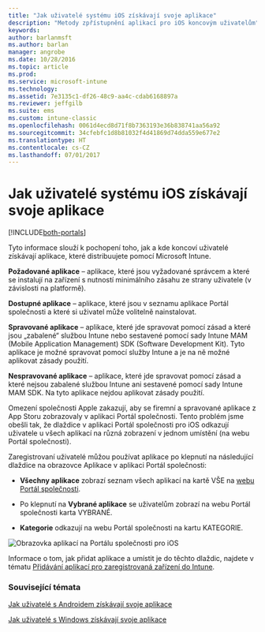 ```yaml
---
title: "Jak uživatelé systému iOS získávají svoje aplikace"
description: "Metody zpřístupnění aplikací pro iOS koncovým uživatelům"
keywords: 
author: barlanmsft
ms.author: barlan
manager: angrobe
ms.date: 10/28/2016
ms.topic: article
ms.prod: 
ms.service: microsoft-intune
ms.technology: 
ms.assetid: 7e3135c1-df26-48c9-aa4c-cdab6168897a
ms.reviewer: jeffgilb
ms.suite: ems
ms.custom: intune-classic
ms.openlocfilehash: 0061d4ecd8d71f8b7363193e36b838741aa56a92
ms.sourcegitcommit: 34cfebfc1d8b81032f4d41869d74dda559e677e2
ms.translationtype: HT
ms.contentlocale: cs-CZ
ms.lasthandoff: 07/01/2017
---
```

# <a name="how-your-ios-users-get-their-apps"></a>Jak uživatelé systému iOS získávají svoje aplikace

[!INCLUDE[both-portals](./includes/note-for-both-portals.md)]

Tyto informace slouží k pochopení toho, jak a kde koncoví uživatelé získávají aplikace, které distribuujete pomocí Microsoft Intune.

**Požadované aplikace** – aplikace, které jsou vyžadované správcem a které se instalují na zařízení s nutností minimálního zásahu ze strany uživatele (v závislosti na platformě).

**Dostupné aplikace** – aplikace, které jsou v seznamu aplikace Portál společnosti a které si uživatel může volitelně nainstalovat.

**Spravované aplikace** – aplikace, které jde spravovat pomocí zásad a které jsou „zabalené“ službou Intune nebo sestavené pomocí sady Intune MAM (Mobile Application Management) SDK (Software Development Kit). Tyto aplikace je možné spravovat pomocí služby Intune a je na ně možné aplikovat zásady použití.

**Nespravované aplikace** – aplikace, které jde spravovat pomocí zásad a které nejsou zabalené službou Intune ani sestavené pomocí sady Intune MAM SDK. Na tyto aplikace nejdou aplikovat zásady použití.

Omezení společnosti Apple zakazují, aby se firemní a spravované aplikace z App Storu zobrazovaly v aplikaci Portál společnosti. Tento problém jsme obešli tak, že dlaždice v aplikaci Portál společnosti pro iOS odkazují uživatele u všech aplikací na různá zobrazení v jednom umístění (na webu Portál společnosti).

Zaregistrovaní uživatelé můžou používat aplikace po klepnutí na následující dlaždice na obrazovce Aplikace v aplikaci Portál společnosti:

- **Všechny aplikace** zobrazí seznam všech aplikací na kartě VŠE na [webu Portál společnosti](https://portal.manage.microsoft.com).

- Po klepnutí na **Vybrané aplikace** se uživatelům zobrazí na webu Portál společnosti karta VYBRANÉ.

- **Kategorie** odkazují na webu Portál společnosti na kartu KATEGORIE.


![Obrazovka aplikací na Portálu společnosti pro iOS](./media/ios-cp-app-main-apps-screen.png)

Informace o tom, jak přidat aplikace a umístit je do těchto dlaždic, najdete v tématu [Přidávání aplikací pro zaregistrovaná zařízení do Intune](/intune-classic/deploy-use/add-apps-for-mobile-devices-in-microsoft-intune.md).

### <a name="see-also"></a>Související témata
[Jak uživatelé s Androidem získávají svoje aplikace](end-user-apps-android.md)

[Jak uživatelé s Windows získávají svoje aplikace](end-user-apps-windows.md)
